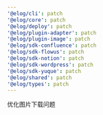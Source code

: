 ```yaml
---
'@elog/cli': patch
'@elog/core': patch
'@elog/deploy': patch
'@elog/plugin-adapter': patch
'@elog/plugin-image': patch
'@elog/sdk-confluence': patch
'@elog/sdk-flowus': patch
'@elog/sdk-notion': patch
'@elog/sdk-wordpress': patch
'@elog/sdk-yuque': patch
'@elog/shared': patch
'@elog/types': patch
---
```


优化图片下载问题
